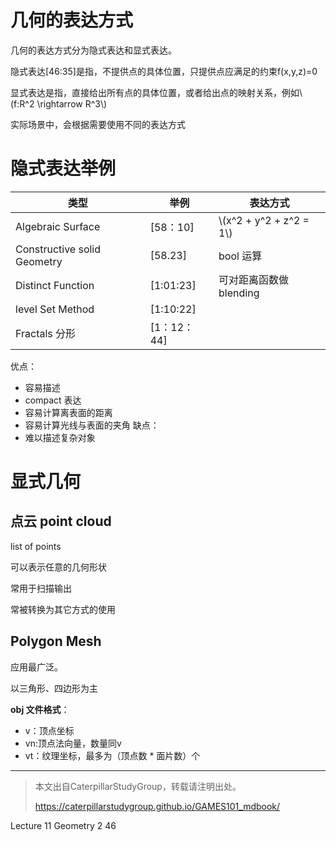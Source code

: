 # 几何的表达方式

几何的表达方式分为隐式表达和显式表达。  

隐式表达[46:35]是指，不提供点的具体位置，只提供点应满足的约束f(x,y,z)=0

显式表达是指，直接给出所有点的具体位置，或者给出点的映射关系，例如\\(f:R^2 \rightarrow R^3\\)

实际场景中，会根据需要使用不同的表达方式

# 隐式表达举例

|类型|举例|表达方式|
|---|---|---|
|Algebraic Surface|[58：10]| \\(x^2 + y^2 + z^2 = 1\\)|
|Constructive solid Geometry|[58.23]| bool 运算 |
|Distinct Function| [1:01:23]|可对距离函数做blending|
|level Set Method| [1:10:22]||
|Fractals 分形 |[1：12：44]|

优点：  
- 容易描述
- compact 表达
- 容易计算离表面的距离
- 容易计算光线与表面的夹角
缺点：
- 难以描述复杂对象

# 显式几何

## 点云 point cloud

list of points

可以表示任意的几何形状

常用于扫描输出

常被转换为其它方式的使用

## Polygon Mesh

应用最广泛。

以三角形、四边形为主

**obj 文件格式**：
- v：顶点坐标
- vn:顶点法向量，数量同v
- vt：纹理坐标，最多为（顶点数 * 面片数）个

----------------------------
> 本文出自CaterpillarStudyGroup，转载请注明出处。
>
> https://caterpillarstudygroup.github.io/GAMES101_mdbook/


Lecture 11
Geometry 2 46




